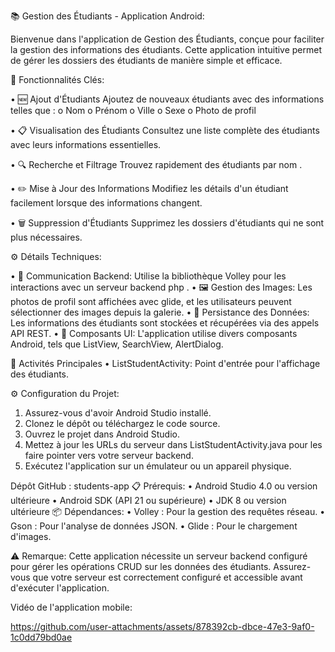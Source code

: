 📚 Gestion des Étudiants - Application Android:

Bienvenue dans l'application de Gestion des Étudiants, conçue pour faciliter la gestion des informations des étudiants. Cette application intuitive permet de gérer les dossiers des étudiants de manière simple et efficace.

🚀 Fonctionnalités Clés:

•	🆕 Ajout d'Étudiants
Ajoutez de nouveaux étudiants avec des informations telles que :
o	Nom
o	Prénom
o	Ville
o	Sexe
o	Photo de profil

•	📋 Visualisation des Étudiants
Consultez une liste complète des étudiants avec leurs informations essentielles.

•	🔍 Recherche et Filtrage
Trouvez rapidement des étudiants par nom .

•	✏️ Mise à Jour des Informations
Modifiez les détails d'un étudiant facilement lorsque des informations changent.

•	🗑️ Suppression d'Étudiants
Supprimez les dossiers d'étudiants qui ne sont plus nécessaires.

⚙️ Détails Techniques:

•	🔗 Communication Backend:
Utilise la bibliothèque Volley pour les interactions avec un serveur backend php .
•	🖼️ Gestion des Images:
Les photos de profil sont affichées avec glide, et les utilisateurs peuvent sélectionner des images depuis la galerie.
•	💾 Persistance des Données:
Les informations des étudiants sont stockées et récupérées via des appels API REST.
•	📱 Composants UI:
L'application utilise divers composants Android, tels que ListView, SearchView, AlertDialog.

📱 Activités Principales
•	ListStudentActivity:
Point d'entrée pour l'affichage des étudiants.

⚙️ Configuration du Projet:
1.	Assurez-vous d'avoir Android Studio installé.
2.	Clonez le dépôt ou téléchargez le code source.
3.	Ouvrez le projet dans Android Studio.
4.	Mettez à jour les URLs du serveur dans ListStudentActivity.java pour les faire pointer vers votre serveur backend.
5.	Exécutez l'application sur un émulateur ou un appareil physique.

Dépôt GitHub : students-app
📋 Prérequis:
•	Android Studio 4.0 ou version ultérieure
•	Android SDK (API 21 ou supérieure)
•	JDK 8 ou version ultérieure
📦 Dépendances:
•	Volley : Pour la gestion des requêtes réseau.
•	Gson : Pour l'analyse de données JSON.
•	Glide : Pour le chargement d'images.

⚠️ Remarque:
Cette application nécessite un serveur backend configuré pour gérer les opérations CRUD sur les données des étudiants. Assurez-vous que votre serveur est correctement configuré et accessible avant d'exécuter l'application.

Vidéo de l'application mobile:

https://github.com/user-attachments/assets/878392cb-dbce-47e3-9af0-1c0dd79bd0ae


